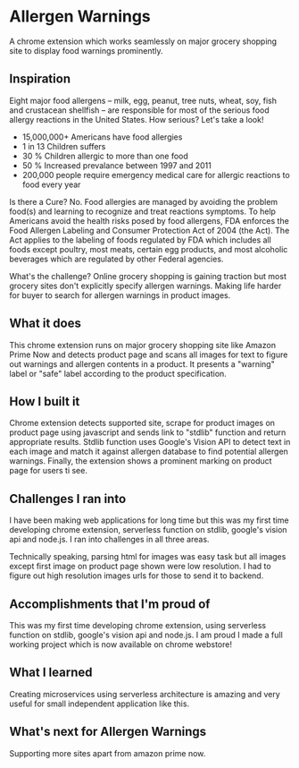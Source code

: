 # Allergen Warnings
A chrome extension which works seamlessly on major grocery shopping site to display food warnings prominently.

## Inspiration
Eight major food allergens – milk, egg, peanut, tree nuts, wheat, soy, fish and crustacean shellfish – are responsible for most of the serious food allergy reactions in the United States. How serious? Let's take a look! 
 - 15,000,000+ Americans have food allergies
 - 1 in 13 Children suffers
 - 30 % Children allergic to more than one food
 - 50 % Increased prevalance between 1997 and 2011
 - 200,000 people require emergency medical care for allergic reactions to food every year

Is there a Cure? No. Food allergies are managed by avoiding the problem food(s) and learning to recognize and treat reactions symptoms. To help Americans avoid the health risks posed by food allergens, FDA enforces the Food Allergen Labeling and Consumer Protection Act of 2004 (the Act). The Act applies to the labeling of foods regulated by FDA which includes all foods except poultry, most meats, certain egg products, and most alcoholic beverages which are regulated by other Federal agencies.

What's the challenge? Online grocery shopping is gaining traction but most grocery sites don't explicitly specify allergen warnings. Making life harder for buyer to search for allergen warnings in product images.

## What it does
This chrome extension runs on major grocery shopping site like Amazon Prime Now and detects product page and scans all images for text to figure out warnings and allergen contents in a product. It presents a "warning" label or "safe" label according to the product specification.

## How I built it
Chrome extension detects supported site, scrape for product images on product page using javascript and sends link to "stdlib" function and return appropriate results. Stdlib function uses Google's Vision API to detect text in each image and match it against allergen database to find potential allergen warnings. Finally, the extension shows a prominent marking on product page for users ti see.

## Challenges I ran into
I have been making web applications for long time but this was my first time developing chrome extension, serverless function on stdlib, google's vision api and node.js. I ran into challenges in all three areas. 

Technically speaking, parsing html for images was easy task but all images except first image on product page shown were low resolution. I had to figure out high resolution images urls for those to send it to backend.

## Accomplishments that I'm proud of
This was my first time developing chrome extension, using serverless function on stdlib, google's vision api and node.js. I am proud I made a full working project which is now available on chrome webstore!

## What I learned
Creating microservices using serverless architecture is amazing and very useful for small independent application like this.

## What's next for Allergen Warnings
Supporting more sites apart from amazon prime now.
